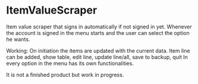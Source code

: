 # ItemValueScraper

Item value scraper that signs in automatically if not signed in yet. Whenever the account is signed in the menu starts and the user can select the option he wants.

Working:
On initiation the items are updated with the current data. 
Item line can be added, show table, edit line, update line/all, save to backup, quit
In every option in the menu has its own functionalities.

It is not a finished product but work in progress.
